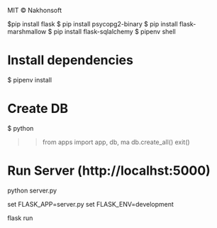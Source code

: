 MIT © Nakhonsoft

$pip install flask
$ pip install psycopg2-binary
$ pip install flask-marshmallow
$ pip install flask-sqlalchemy
$ pipenv shell

# Install dependencies
$ pipenv install

# Create DB
$ python
>> from apps import app, db, ma
>> db.create_all()
>> exit()

# Run Server (http://localhst:5000)
python server.py

set FLASK_APP=server.py
set FLASK_ENV=development

flask run
